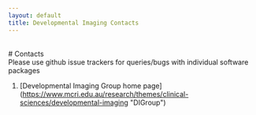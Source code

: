 ```yaml
---
layout: default
title: Developmental Imaging Contacts
---
```

<br>
# Contacts
<section class="content">
Please use github issue trackers for queries/bugs with individual software
packages

1. [Developmental Imaging Group home page] (https://www.mcri.edu.au/research/themes/clinical-sciences/developmental-imaging "DIGroup")

